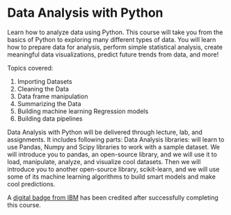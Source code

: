 # Data Analysis with Python

Learn how to analyze data using Python. This course will take you from the basics of Python to exploring many different types of data. You will learn how to prepare data for analysis, perform simple statistical analysis, create meaningful data visualizations, predict future trends from data, and more!

Topics covered:
1. Importing Datasets
2. Cleaning the Data
3. Data frame manipulation
4. Summarizing the Data
5. Building machine learning Regression models
6. Building data pipelines 

Data Analysis with Python will be delivered through lecture, lab, and assignments. It includes following parts: Data Analysis libraries: will learn to use Pandas, Numpy and Scipy libraries to work with a sample dataset. We will introduce you to pandas, an open-source library, and we will use it to load, manipulate, analyze, and visualize cool datasets. Then we will introduce you to another open-source library, scikit-learn, and we will use some of its machine learning algorithms to build smart models and make cool predictions.

A [digital badge from IBM](https://www.youracclaim.com/badges/74481827-ec92-4dac-b3ff-944edc3faab8) has been credited after successfully completing this course.
